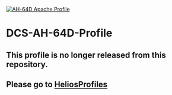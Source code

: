 [![AH-64D Apache Profile](https://github.com/BlueFinBima/DCS-AH-64D-Profile/actions/workflows/BuildProfilePackage.yml/badge.svg)](https://github.com/BlueFinBima/DCS-AH-64D-Profile/actions/workflows/BuildProfilePackage.yml)
# DCS-AH-64D-Profile
## This profile is no longer released from this repository.
## Please go to [HeliosProfiles](https://github.com/HeliosProfiles/DCS-AH-64D-Profile/releases/latest)
